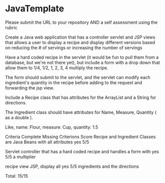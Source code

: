 # JavaTemplate

Please submit the URL to your repository AND a self assessment using the rubric

Create a Java web application that has a controller servlet and JSP views that allows a user to display a recipe and display different versions based on reducing the # of servings or increasing the number of servings

Have a hard coded recipe in the servlet (it would be fun to pull them from a database, but we're not there yet), but include a form with a drop down that allow them to 1/4, 1/2, 1, 2, 3, 4 multiply the recipe.

The form should submit to the servlet, and the servlet can modify each ingredient's quantity in the recipe before adding to the request and forwarding the jsp view.

Include a Recipe class that has attributes for the ArrayList<Ingredient> and a String for directions.

The Ingredient class should have attributes for Name, Measure, Quantity ( as a double ).

Like, name: Flour, measure: Cup, quantity: 1.5

  Criteria                                  Complete    Missing   Criterions Score
  Recipe and Ingredient Classes
  are Java Beans with all attributes           yes                    5/5

  Servlet controller that has a hard
  coded recipe and handles a form with         yes                     5/5
  a multiplier

  recipe view JSP, display all                yes                      5/5
  ingredients and the directions

  Total:                                                              15/15
